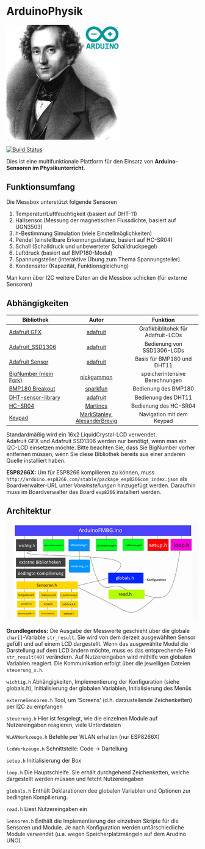 # ArduinoPhysik
![ArduinoPhysik Logo](Materialien/logoSmall.png)

[![Build Status](https://travis-ci.org/leonardoInf/ArduinoPhysik.svg?branch=master)](https://travis-ci.org/leonardoInf/ArduinoPhysik)

Dies ist eine multifunktionale Plattform für den Einsatz von **Arduino-Sensoren im Physikunterricht**.

## Funktionsumfang
Die Messbox unterstützt folgende Sensoren
1. Temperatur/Luftfeuchtigkeit (basiert auf DHT-11)
2. Hallsensor (Messung der magnetischen Flussdichte, basiert auf UGN3503)
3. h-Bestimmung Simulation (viele Einstellmöglichkeiten)
4. Pendel (einstellbare Erkennungsdistanz, basiert auf HC-SR04)
5. Schall (Schalldruck und unbewerteter Schalldruckpegel)
6. Luftdruck (basiert auf BMP180-Modul)
7. Spannungsteiler (interaktive Übung zum Thema Spannungsteiler)
8. Kondensator (Kapazität, Funktionsgleichung)


Man kann über I2C weitere Daten an die Messbox schicken (für externe Sensoren) 

## Abhängigkeiten

| Bibliothek    | Autor      | Funktion    |
| ------------- |:-------------:| :-----:|
| [Adafruit GFX](https://github.com/adafruit/Adafruit-GFX-Library)    | [adafruit](https://github.com/adafruit)      | Grafikbiblitohek für Adafruit-LCDs    |
| [Adafruit_SSD1306](https://github.com/adafruit/Adafruit_SSD1306)    | [adafruit](https://github.com/adafruit)      | Bedienung von SSD1306-LCDs
| [Adafruit Sensor](https://github.com/adafruit/Adafruit_Sensor)      | [adafruit](https://github.com/adafruit)      | Basis für BMP180 und DHT11   |
|[BigNumber (mein Fork)](https://github.com/leonardoInf/BigNumber)     | [nickgammon](https://github.com/nickgammon)     | speicherintensive Berechnungen    |
| [BMP180 Breakout](https://github.com/sparkfun/BMP180_Breakout_Arduino_Library)     | [sparkfun](https://github.com/sparkfun)     | Bedienung des BMP180   |
|[DHT-sensor-library](https://github.com/adafruit/DHT-sensor-library)     |  [adafruit](https://github.com/adafruit)   |  Bedienung des DHT11   |
[HC-SR04](https://github.com/Martinsos/arduino-lib-hc-sr04)     | [Martinos](https://github.com/Martinsos)     | Bedienung des HC-SR04     |
| [Keypad](https://playground.arduino.cc/Code/Keypad/#Download)     | [MarkStanley](https://github.com/MarkStanley), [AlexanderBrevig](https://github.com/AlexanderBrevig)    | Navigation mit dem Keypad |

Standardmäßig wird ein 16x2 LiquidCrystal-LCD verwendet.\
Adafruit GFX und Adafruit SSD1306 werden nur benötigt, wenn man ein I2C-LCD einsetzen möchte.
Bitte beachten Sie, dass Sie BigNumber vorher entfernen müssen, wenn Sie diese Bibliothek bereits aus einer anderen Quelle installiert haben.

**ESP8266X:** Um für ESP8266 kompilieren zu können, muss ``http://arduino.esp8266.com/stable/package_esp8266com_index.json`` als Boardverwalter-URL unter *Voreinstellungen* hinzugefügt werden.
Daraufhin muss im Boardverwalter das Board ``esp8266`` installiert werden.  

## Architektur
![ArduinoFMBG Softwarearchitektur](Materialien/software-architektur.PNG)

**Grundlegendes:** Die Ausgabe der Messwerte geschieht über die globale ``char[]``-Variable  ``str_result``. Sie wird von dem derzeit ausgewählten Sensor gefüllt und auf einem  LCD dargestellt. 
Wenn das ausgewählte Modul die Darstellung auf dem LCD ändern möchte, muss es das entsprechende Feld ``str_result[40]`` verändern. Auf Nutzereingaben wird mithilfe von globalen Variablen reagiert.
Die Kommunikation erfolgt über die jeweiligen Dateien ``steuerung_x.h``. 

``wichtig.h`` Abhängigkeiten, Implementierung der Konfiguration (siehe globals.h), Initialisierung der globalen Variablen, Initialisierung des Menüs

``externeSensoren.h`` Tool, um 'Screens' (d.h. darzustellende Zeichenketten) per I2C zu empfangen

``steuerung.h`` Hier ist fesgelegt, wie die einzelnen Module auf Nutzereingaben reagieren, viele Unterdateien

``WLANWerkzeuge.h`` Befehle per WLAN erhalten (nur ESP8266X)

``lcdWerkzeuge.h`` Schnittstelle: Code -> Dartellung

``setup.h`` Initialisierung der Box

``loop.h`` Die Hauptschleife. Sie erhält durchgehend Zeichenketten, welche dargestellt werden müssen und fetcht Nutzereingaben

``globals.h`` Enthält Deklarationen dee globalen Variablen und Optionen zur bedingten Kompilierung.

``read.h`` Liest Nutzereingaben ein

``Sensoren.h`` Enthält die Implementierung der einzelnen Skripte für die Sensoren und Module. Je nach Konfiguration werden unt3rschiedliche Module verwendet (u.a. wegen Speicherplatzmängeln auf dem Arudino UNO). 

